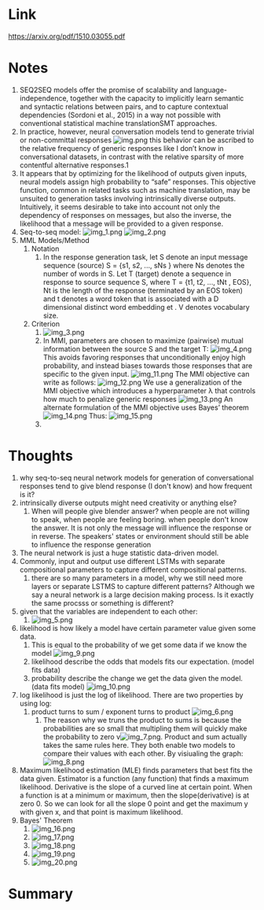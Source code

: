 Link
===============
<p>

https://arxiv.org/pdf/1510.03055.pdf

</p>


Notes
===============

1. SEQ2SEQ models offer the promise of scalability and language-independence, together with the capacity to implicitly
   learn semantic and syntactic relations between pairs, and to capture contextual dependencies (Sordoni et al., 2015)
   in a way not possible with conventional statistical machine translationSMT approaches.
2. In practice, however, neural conversation models tend to generate trivial or non-committal responses
   ![img.png](img.png)
   this behavior can be ascribed to the relative frequency of generic responses like I don’t know in conversational
   datasets, in contrast with the relative sparsity of more contentful alternative responses.1
3. It appears that by optimizing for the likelihood of outputs given inputs, neural models assign high probability to
   “safe” responses. This objective function, common in related tasks such as machine translation, may be unsuited to
   generation tasks involving intrinsically diverse outputs. Intuitively, it seems desirable to take into account not
   only the dependency of responses on messages, but also the inverse, the likelihood that a message will be provided to
   a given response.
4. Seq-to-seq model:
   ![img_1.png](img_1.png)
   ![img_2.png](img_2.png)
5. MML Models/Method
    1. Notation
        1. In the response generation task, let S denote an input message sequence (source) S = {s1, s2, ..., sNs }
           where Ns denotes the number of words in S. Let T (target) denote a sequence in response to source sequence S,
           where T = {t1, t2, ..., tNt , EOS}, Nt is the length of the response (terminated by an EOS token) and t
           denotes a word token that is associated with a D dimensional distinct word embedding et . V denotes
           vocabulary size.
    2. Criterion
        1. ![img_3.png](img_3.png)
        2. In MMI, parameters are chosen to maximize (pairwise) mutual information between the source S and the target
           T: ![img_4.png](img_4.png) This avoids favoring responses that unconditionally enjoy high probability, and
           instead biases towards those responses that are specific to the given input.
           ![img_11.png](img_11.png)
           The MMI objective can write as follows:
           ![img_12.png](img_12.png)
           We use a generalization of the MMI objective which introduces a hyperparameter λ that controls how much to
           penalize generic responses
           ![img_13.png](img_13.png)
           An alternate formulation of the MMI objective uses Bayes’ theorem
           ![img_14.png](img_14.png)
           Thus:
           ![img_15.png](img_15.png)
        3. 

Thoughts
===============

1. why seq-to-seq neural network models for generation of conversational responses tend to give blend response (I don't
   know) and how frequent is it?
2. intrinsically diverse outputs might need creativity or anything else?
    1. When will people give blender answer? when people are not willing to speak, when people are feeling boring. when
       people don't know the answer. It is not only the message will influence the response or in reverse. The speakers'
       states or environment should still be able to influence the response generation
3. The neural network is just a huge statistic data-driven model.
4. Commonly, input and output use different LSTMs with separate compositional parameters to capture different
   compositional patterns.
    1. there are so many parameters in a model, why we still need more layers or separate LSTMS to capture different
       patterns? Although we say a neural network is a large decision making process. Is it exactly the same procsss or
       something is different?
5. given that the variables are independent to each other:
    1. ![img_5.png](img_5.png)
6. likelihood is how likely a model have certain parameter value given some data.
    1. This is equal to the probability of we get some data if we know the model  ![img_9.png](img_9.png)
    2. likelihood describe the odds that models fits our expectation. (model fits data)
    3. probability describe the change we get the data given the model. (data fits model)
       ![img_10.png](img_10.png)
7. log likelihood is just the log of likelihood. There are two properties by using log:
    1. product turns to sum / exponent turns to product ![img_6.png](img_6.png)
        1. The reason why we truns the product to sums is because the probabilities are so small that multipling them
           will quickly make the probability to zero v![img_7.png](img_7.png). Product and sum actually takes the same
           rules here. They both enable two models to compare their values with each other. By visiualing the graph:
           ![img_8.png](img_8.png)
8. Maximum likelihood estimation (MLE) finds parameters that best fits the data given. Estimator is a function (any
   function) that finds a maximum likelihood. Derivative is the slope of a curved line at certain point. When a function
   is at a minimum or maximum, then the slope(derivative) is at zero 0. So we can look for all the slope 0 point and get
   the maximum y with given x, and that point is maximum likelihood.
9. Bayes' Theorem
   1. ![img_16.png](img_16.png)
   2. ![img_17.png](img_17.png)
   3. ![img_18.png](img_18.png)
   4. ![img_19.png](img_19.png)
   5. ![img_20.png](img_20.png)

Summary
===============